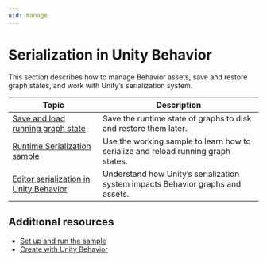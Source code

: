 ```yaml
---
uid: manage
---
```


# Serialization in Unity Behavior

This section describes how to manage Behavior assets, save and restore graph states, and work with Unity’s serialization system.

| Topic | Description |
| ----- | ----------- |
| [Save and load running graph state](serialization.md) | Save the runtime state of graphs to disk and restore them later. |
| [Runtime Serialization sample](serialize-sample.md) | Use the working sample to learn how to serialize and reload running graph states. |
| [Editor serialization in Unity Behavior](serialize-behavior.md) | Understand how Unity’s serialization system impacts Behavior graphs and assets. |

## Additional resources

* [Set up and run the sample](serialize-run.md)
* [Create with Unity Behavior](get-started.md)

